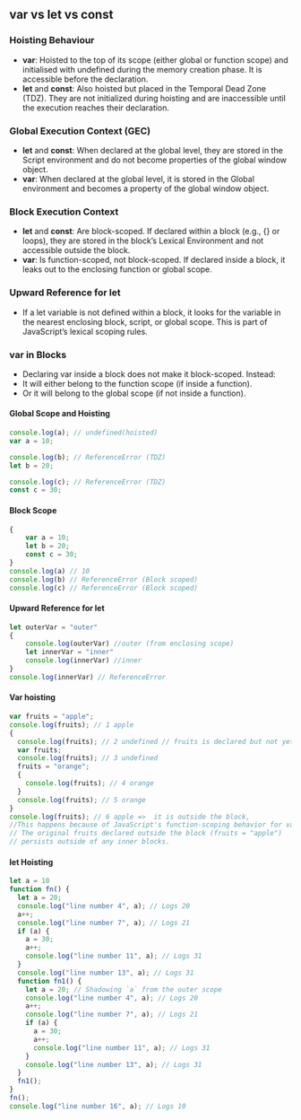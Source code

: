 
## var vs let vs const

### Hoisting Behaviour
- **var**: Hoisted to the top of its scope (either global or function scope) and initialised with undefined during the memory creation phase. It is accessible before the declaration.
- **let** and **const**: Also hoisted but placed in the Temporal Dead Zone (TDZ). They are not initialized during hoisting and are inaccessible until the execution reaches their declaration.

### Global Execution Context (GEC)
- **let** and **const**: When declared at the global level, they are stored in the Script environment and do not become properties of the global window object.
- **var**: When declared at the global level, it is stored in the Global environment and becomes a property of the global window object.

### Block Execution Context
- **let** and **const**: Are block-scoped. If declared within a block (e.g., {} or loops), they are stored in the block’s Lexical Environment and not accessible outside the block.
- **var**: Is function-scoped, not block-scoped. If declared inside a block, it leaks out to the enclosing function or global scope.

### Upward Reference for let
- If a let variable is not defined within a block, it looks for the variable in the nearest enclosing block, script, or global scope. This is part of JavaScript’s lexical scoping rules.

### var in Blocks
- Declaring var inside a block does not make it block-scoped. Instead:
- It will either belong to the function scope (if inside a function).
- Or it will belong to the global scope (if not inside a function).

#### Global Scope and Hoisting
```js
console.log(a); // undefined(hoisted)
var a = 10;

console.log(b); // ReferenceError (TDZ)
let b = 20;

console.log(c); // ReferenceError (TDZ)
const c = 30;
```

#### Block Scope
```js
{
    var a = 10;
    let b = 20;
    const c = 30;
}
console.log(a) // 10
console.log(b) // ReferenceError (Block scoped)
console.log(c) // ReferenceError (Block scoped)
```
 
#### Upward Reference for let

```js
let outerVar = "outer"
{
    console.log(outerVar) //outer (from enclosing scope)
    let innerVar = "inner"
    console.log(innerVar) //inner
}
console.log(innerVar) // ReferenceError 
```

#### Var hoisting

```js
var fruits = "apple";
console.log(fruits); // 1 apple
{
  console.log(fruits); // 2 undefined // fruits is declared but not yet assigned a value at this point
  var fruits;
  console.log(fruits); // 3 undefined
  fruits = "orange";
  {
    console.log(fruits); // 4 orange
  }
  console.log(fruits); // 5 orange
}
console.log(fruits); // 6 apple =>  it is outside the block, 
//This happens because of JavaScript's function-scoping behavior for var. 
// The original fruits declared outside the block (fruits = "apple")
// persists outside of any inner blocks.
```

#### let Hoisting

```js
let a = 10
function fn() {
  let a = 20;
  console.log("line number 4", a); // Logs 20
  a++;
  console.log("line number 7", a); // Logs 21
  if (a) {
    a = 30;
    a++;
    console.log("line number 11", a); // Logs 31
  }
  console.log("line number 13", a); // Logs 31
  function fn1() {
    let a = 20; // Shadowing `a` from the outer scope
    console.log("line number 4", a); // Logs 20
    a++;
    console.log("line number 7", a); // Logs 21
    if (a) {
      a = 30;
      a++;
      console.log("line number 11", a); // Logs 31
    }
    console.log("line number 13", a); // Logs 31
  }
  fn1();
}
fn();
console.log("line number 16", a); // Logs 10
```
